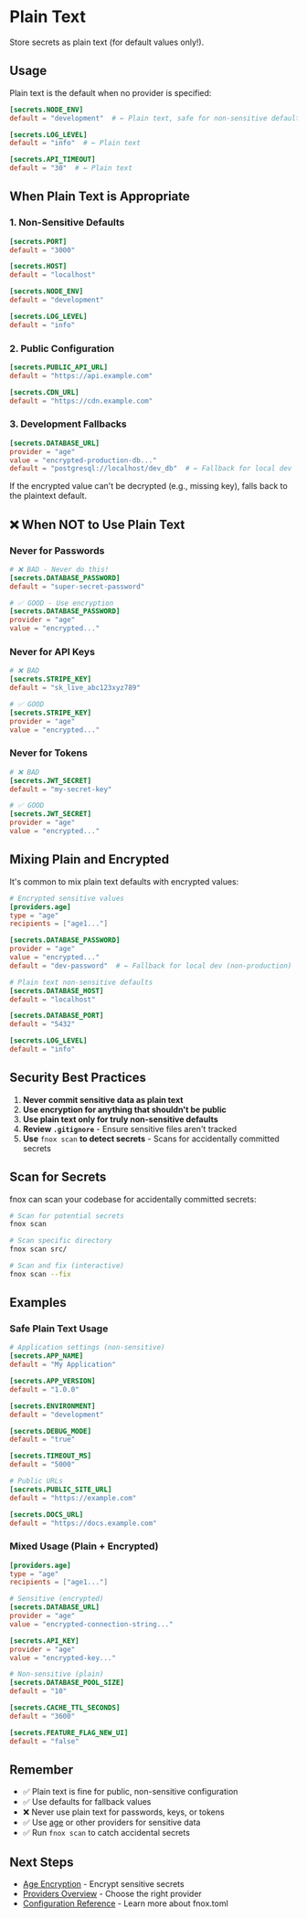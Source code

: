 # Plain Text

Store secrets as plain text (for default values only!).

## Usage

Plain text is the default when no provider is specified:

```toml
[secrets.NODE_ENV]
default = "development"  # ← Plain text, safe for non-sensitive defaults

[secrets.LOG_LEVEL]
default = "info"  # ← Plain text

[secrets.API_TIMEOUT]
default = "30"  # ← Plain text
```

## When Plain Text is Appropriate

### 1. Non-Sensitive Defaults

```toml
[secrets.PORT]
default = "3000"

[secrets.HOST]
default = "localhost"

[secrets.NODE_ENV]
default = "development"

[secrets.LOG_LEVEL]
default = "info"
```

### 2. Public Configuration

```toml
[secrets.PUBLIC_API_URL]
default = "https://api.example.com"

[secrets.CDN_URL]
default = "https://cdn.example.com"
```

### 3. Development Fallbacks

```toml
[secrets.DATABASE_URL]
provider = "age"
value = "encrypted-production-db..."
default = "postgresql://localhost/dev_db"  # ← Fallback for local dev
```

If the encrypted value can't be decrypted (e.g., missing key), falls back to the plaintext default.

## ❌ When NOT to Use Plain Text

### Never for Passwords

```toml
# ❌ BAD - Never do this!
[secrets.DATABASE_PASSWORD]
default = "super-secret-password"

# ✅ GOOD - Use encryption
[secrets.DATABASE_PASSWORD]
provider = "age"
value = "encrypted..."
```

### Never for API Keys

```toml
# ❌ BAD
[secrets.STRIPE_KEY]
default = "sk_live_abc123xyz789"

# ✅ GOOD
[secrets.STRIPE_KEY]
provider = "age"
value = "encrypted..."
```

### Never for Tokens

```toml
# ❌ BAD
[secrets.JWT_SECRET]
default = "my-secret-key"

# ✅ GOOD
[secrets.JWT_SECRET]
provider = "age"
value = "encrypted..."
```

## Mixing Plain and Encrypted

It's common to mix plain text defaults with encrypted values:

```toml
# Encrypted sensitive values
[providers.age]
type = "age"
recipients = ["age1..."]

[secrets.DATABASE_PASSWORD]
provider = "age"
value = "encrypted..."
default = "dev-password"  # ← Fallback for local dev (non-production)

# Plain text non-sensitive defaults
[secrets.DATABASE_HOST]
default = "localhost"

[secrets.DATABASE_PORT]
default = "5432"

[secrets.LOG_LEVEL]
default = "info"
```

## Security Best Practices

1. **Never commit sensitive data as plain text**
2. **Use encryption for anything that shouldn't be public**
3. **Use plain text only for truly non-sensitive defaults**
4. **Review `.gitignore`** - Ensure sensitive files aren't tracked
5. **Use** `fnox scan` **to detect secrets** - Scans for accidentally committed secrets

## Scan for Secrets

fnox can scan your codebase for accidentally committed secrets:

```bash
# Scan for potential secrets
fnox scan

# Scan specific directory
fnox scan src/

# Scan and fix (interactive)
fnox scan --fix
```

## Examples

### Safe Plain Text Usage

```toml
# Application settings (non-sensitive)
[secrets.APP_NAME]
default = "My Application"

[secrets.APP_VERSION]
default = "1.0.0"

[secrets.ENVIRONMENT]
default = "development"

[secrets.DEBUG_MODE]
default = "true"

[secrets.TIMEOUT_MS]
default = "5000"

# Public URLs
[secrets.PUBLIC_SITE_URL]
default = "https://example.com"

[secrets.DOCS_URL]
default = "https://docs.example.com"
```

### Mixed Usage (Plain + Encrypted)

```toml
[providers.age]
type = "age"
recipients = ["age1..."]

# Sensitive (encrypted)
[secrets.DATABASE_URL]
provider = "age"
value = "encrypted-connection-string..."

[secrets.API_KEY]
provider = "age"
value = "encrypted-key..."

# Non-sensitive (plain)
[secrets.DATABASE_POOL_SIZE]
default = "10"

[secrets.CACHE_TTL_SECONDS]
default = "3600"

[secrets.FEATURE_FLAG_NEW_UI]
default = "false"
```

## Remember

- ✅ Plain text is fine for public, non-sensitive configuration
- ✅ Use defaults for fallback values
- ❌ Never use plain text for passwords, keys, or tokens
- ✅ Use [age](/providers/age) or other providers for sensitive data
- ✅ Run `fnox scan` to catch accidental secrets

## Next Steps

- [Age Encryption](/providers/age) - Encrypt sensitive secrets
- [Providers Overview](/providers/overview) - Choose the right provider
- [Configuration Reference](/reference/configuration) - Learn more about fnox.toml
